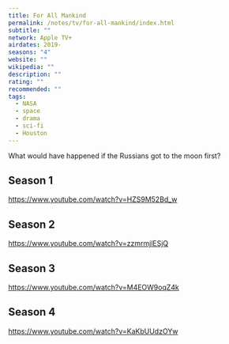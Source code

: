 ```yaml
---
title: For All Mankind
permalink: /notes/tv/for-all-mankind/index.html
subtitle: ""
network: Apple TV+
airdates: 2019-
seasons: "4"
website: ""
wikipedia: ""
description: ""
rating: ""
recommended: ""
tags:
  - NASA
  - space
  - drama
  - sci-fi
  - Houston
---
```


What would have happened if the Russians got to the moon first?

## Season 1
https://www.youtube.com/watch?v=HZS9M52Bd_w
## Season 2
https://www.youtube.com/watch?v=zzmrmjlESjQ
## Season 3
https://www.youtube.com/watch?v=M4EOW9oqZ4k
## Season 4
https://www.youtube.com/watch?v=KaKbUUdzOYw